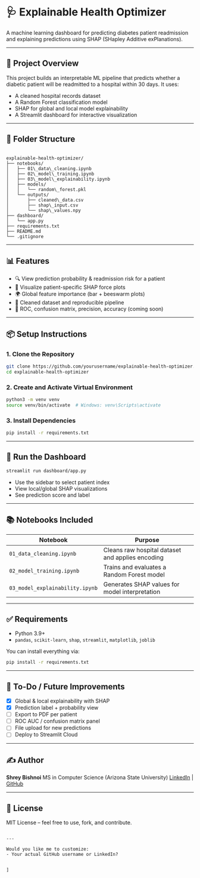 
# 🩺 Explainable Health Optimizer

A machine learning dashboard for predicting diabetes patient readmission and explaining predictions using SHAP (SHapley Additive exPlanations).

---

## 🚀 Project Overview

This project builds an interpretable ML pipeline that predicts whether a diabetic patient will be readmitted to a hospital within 30 days. It uses:

- A cleaned hospital records dataset
- A Random Forest classification model
- SHAP for global and local model explainability
- A Streamlit dashboard for interactive visualization

---

## 📁 Folder Structure

```

explainable-health-optimizer/
├── notebooks/
│   ├── 01\_data\_cleaning.ipynb
│   ├── 02\_model\_training.ipynb
│   ├── 03\_model\_explainability.ipynb
│   ├── models/
│   │   └── random\_forest.pkl
│   └── outputs/
│       ├── cleaned\_data.csv
│       ├── shap\_input.csv
│       └── shap\_values.npy
├── dashboard/
│   └── app.py
├── requirements.txt
├── README.md
└── .gitignore

````

---

## 📊 Features

- 🔍 View prediction probability & readmission risk for a patient
- 🧬 Visualize patient-specific SHAP force plots
- 🌍 Global feature importance (bar + beeswarm plots)
- 📄 Cleaned dataset and reproducible pipeline
- 🧪 ROC, confusion matrix, precision, accuracy (coming soon)

---

## 📦 Setup Instructions

### 1. Clone the Repository

```bash
git clone https://github.com/yourusername/explainable-health-optimizer.git
cd explainable-health-optimizer
````

### 2. Create and Activate Virtual Environment

```bash
python3 -m venv venv
source venv/bin/activate  # Windows: venv\Scripts\activate
```

### 3. Install Dependencies

```bash
pip install -r requirements.txt
```

---

## 🧪 Run the Dashboard

```bash
streamlit run dashboard/app.py
```

* Use the sidebar to select patient index
* View local/global SHAP visualizations
* See prediction score and label

---

## 📚 Notebooks Included

| Notebook                        | Purpose                                          |
| ------------------------------- | ------------------------------------------------ |
| `01_data_cleaning.ipynb`        | Cleans raw hospital dataset and applies encoding |
| `02_model_training.ipynb`       | Trains and evaluates a Random Forest model       |
| `03_model_explainability.ipynb` | Generates SHAP values for model interpretation   |

---

## ✅ Requirements

* Python 3.9+
* `pandas`, `scikit-learn`, `shap`, `streamlit`, `matplotlib`, `joblib`

You can install everything via:

```bash
pip install -r requirements.txt
```

---

## 📌 To-Do / Future Improvements

* [x] Global & local explainability with SHAP
* [x] Prediction label + probability view
* [ ] Export to PDF per patient
* [ ] ROC AUC / confusion matrix panel
* [ ] File upload for new predictions
* [ ] Deploy to Streamlit Cloud

---

## ✍️ Author

**Shrey Bishnoi**
MS in Computer Science (Arizona State University)
[LinkedIn](https://www.linkedin.com/in/shrey-bishnoi/) | [GitHub](https://github.com/shrey-Bish)

---

## 📄 License

MIT License – feel free to use, fork, and contribute.

```

---

Would you like me to customize:
- Your actual GitHub username or LinkedIn?


]
